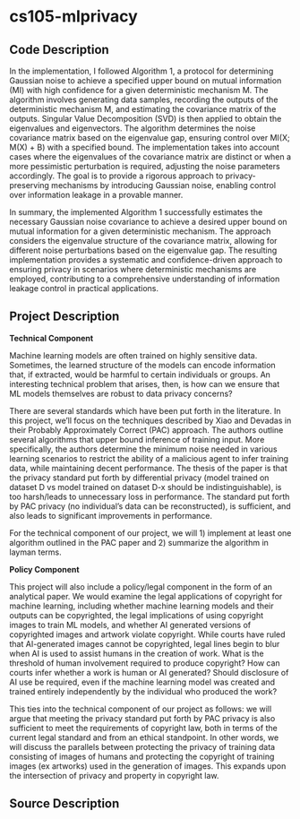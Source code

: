 # cs105-mlprivacy

## Code Description

In the implementation, I followed Algorithm 1, a protocol for determining Gaussian noise to achieve a specified upper bound on mutual information (MI) with high confidence for a given deterministic mechanism M. The algorithm involves generating data samples, recording the outputs of the deterministic mechanism M, and estimating the covariance matrix of the outputs. Singular Value Decomposition (SVD) is then applied to obtain the eigenvalues and eigenvectors. The algorithm determines the noise covariance matrix based on the eigenvalue gap, ensuring control over MI(X; M(X) + B) with a specified bound. The implementation takes into account cases where the eigenvalues of the covariance matrix are distinct or when a more pessimistic perturbation is required, adjusting the noise parameters accordingly. The goal is to provide a rigorous approach to privacy-preserving mechanisms by introducing Gaussian noise, enabling control over information leakage in a provable manner.

In summary, the implemented Algorithm 1 successfully estimates the necessary Gaussian noise covariance to achieve a desired upper bound on mutual information for a given deterministic mechanism. The approach considers the eigenvalue structure of the covariance matrix, allowing for different noise perturbations based on the eigenvalue gap. The resulting implementation provides a systematic and confidence-driven approach to ensuring privacy in scenarios where deterministic mechanisms are employed, contributing to a comprehensive understanding of information leakage control in practical applications.

## Project Description

**Technical Component** 

Machine learning models are often trained on highly sensitive data. Sometimes, the learned structure of the models can encode information that, if extracted, would be harmful to certain individuals or groups. An interesting technical problem that arises, then, is how can we ensure that ML models themselves are robust to data privacy concerns?

There are several standards which have been put forth in the literature. In this project, we’ll focus on the techniques described by Xiao and Devadas in their Probably Approximately Correct (PAC) approach. The authors outline several algorithms that upper bound inference of training input. More specifically, the authors determine the minimum noise needed in various learning scenarios to restrict the ability of a malicious agent to infer training data, while maintaining decent performance. The thesis of the paper is that the privacy standard put forth by differential privacy (model trained on dataset D vs model trained on dataset D-x should be indistinguishable), is too harsh/leads to unnecessary loss in performance. The standard put forth by PAC privacy (no individual’s data can be reconstructed), is sufficient, and also leads to significant improvements in performance.

For the technical component of our project, we will 1) implement at least one algorithm outlined in the PAC paper and 2) summarize the algorithm in layman terms. 

**Policy Component**

This project will also include a policy/legal component in the form of an analytical paper. We would examine the legal applications of copyright for machine learning, including whether machine learning models and their outputs can be copyrighted, the legal implications of using copyright images to train ML models, and whether AI generated versions of copyrighted images and artwork violate copyright. While courts have ruled that AI-generated images cannot be copyrighted, legal lines begin to blur when AI is used to assist humans in the creation of work. What is the threshold of human involvement required to produce copyright? How can courts infer whether a work is human or AI generated? Should disclosure of AI use be required, even if the machine learning model was created and trained entirely independently by the individual who produced the work? 

This ties into the technical component of our project as follows: we will argue that meeting the privacy standard put forth by PAC privacy is also sufficient to meet the requirements of copyright law, both in terms of the current legal standard and from an ethical standpoint. In other words, we will discuss the parallels between protecting the privacy of training data consisting of images of humans and protecting the copyright of training images (ex artworks) used in the generation of images. This expands upon the intersection of privacy and property in copyright law. 

## Source Description